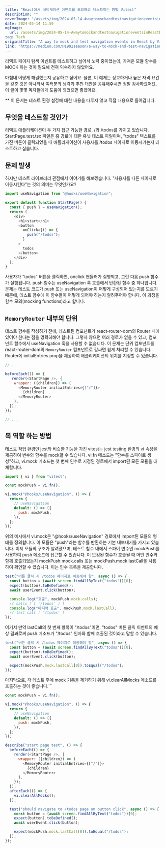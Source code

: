 ```yaml
---
title: "React에서 네비게이션 이벤트를 모의하고 테스트하는 방법 Vitest"
description: ""
coverImage: "/assets/img/2024-05-14-AwaytomockandtestnavigationeventsinReactbyVitest_0.png"
date: 2024-05-14 11:50
ogImage: 
  url: /assets/img/2024-05-14-AwaytomockandtestnavigationeventsinReactbyVitest_0.png
tag: Tech
originalTitle: "A way to mock and test navigation events in React by Vitest"
link: "https://medium.com/@1992season/a-way-to-mock-and-test-navigation-events-in-react-by-vitest-c59f9c8ccc0b"
---
```



리액트 페이지 탐색 이벤트를 테스트하고 싶어서 노력 중이었는데, 가져온 모듈 함수를 MOCK 하는 것이 필요해 전혀 익숙하지 않았어요. 

마침내 어떻게 해결했는지 공유하고 싶어요. 물론, 이 예제는 정교하거나 높은 자격 요건을 갖춘 것은 아니라서 여러분의 생각과 추천 대안을 공유해주시면 정말 감사하겠어요. 이 글이 몇몇 독자들에게 도움이 되었으면 좋겠어요.

** 이 문서는 테스트 환경 설정에 대한 내용을 다루지 않고 직접 내용으로 들어갑니다.

## 무엇을 테스트할 것인가



리액트 애플리케이션이 두 가지 접근 가능한 경로, /와 /todos를 가지고 있습니다. StartPage.test.tsx 파일은 홈 경로에 대한 유닛 테스트 파일이며, "todos" 텍스트를 가진 버튼이 클릭되었을 때 애플리케이션이 사용자를 /todos 페이지로 이동시키는지 테스트하고 싶습니다.

## 문제 발생

하지만 테스트 라이브러리 관점에서 이야기를 해보겠습니다. "사용자를 다른 페이지로 이동시킨다"는 것의 의미는 무엇인가요?

```js
import useNavigation from "@hooks/useNavigation";

export default function StartPage() {
  const { push } = useNavigation();
  return (
    <div>
      <h1>start</h1>
      <button
        onClick={() => {
          push("/todos");
        }
      >
        todos
      </button>
    </div>
  );
}
```



사용자가 "todos" 버튼을 클릭하면, onclick 핸들러가 실행되고, 그런 다음 push 함수가 실행됩니다. push 함수는 useNavigation 훅 호출에서 반환된 함수 중 하나입니다. 문제는 테스트 코드가 push 또는 useNavigation이 어떻게 구성되어 있는지를 모르기 때문에, 테스트 함수에 이 함수들이 어떻게 되어야 하는지 알려주어야 합니다. 이 과정을 함수 모의(mocking functions)라고 합니다.

## `MemoryRouter` 내부의 단위

테스트 함수를 작성하기 전에, 테스트된 컴포넌트가 react-router-dom의 Router 내에 있어야 한다는 점을 명확히해야 합니다. 그렇지 않으면 여러 경로가 없을 수 있고, 컴포넌트 함수에서 useNavigation 훅을 사용할 수 없습니다. 이 문제는 단위 컴포넌트를 react-router-dom의 `MemoryRouter` 컴포넌트로 감싸면 쉽게 처리할 수 있습니다. Router에 initialEntries prop을 제공하여 애플리케이션의 위치를 지정할 수 있습니다.

```js
// ...

beforeEach(() => {
   render(<StartPage />, {
    wrapper: ({children}) => (
      <MemoryRouter initialEntries={["/"]}>
        {children}
      </MemoryRouter>
    ),
  });
});

// ...
```



## 목 역할 하는 방법

테스트 작업 환경인 jest와 비슷한 기능을 가진 vitest는 jest testing 환경의 vi 속성을 제공하여 변수와 함수를 mock할 수 있습니다. vi.fn 메소드는 "함수를 스파이로 생성"하고, vi.mock 메소드는 첫 번째 인수로 지정된 경로에서 import된 모든 모듈을 대체합니다.

```js
import { vi } from "vitest";

const mockPush = vi.fn();

vi.mock("@hooks/useNavigation", () => {
  return {
    // useNavigation
    default: () => ({
      push: mockPush,
    }),
  };
});
```

위의 예시에서 vi.mock은 "@hooks/useNavigation" 경로에서 import된 모듈의 형태를 정의합니다. 이 모듈은 "push"라는 함수를 반환하는 기본 내보내기를 가지고 있습니다. 이제 모듈의 구조가 알려졌으며, 테스트 함수 내에서 스파이 변수인 mockPush를 사용하여 push 메소드에 접근할 수 있습니다. 이 모킹된 함수가 호출될 때 어떤 인수와 함께 호출되었는지 mockPush.mock.calls 또는 mockPush.mock.lastCall을 사용하여 확인할 수 있습니다. 이는 인수 목록을 제공합니다.



```js
test("버튼 클릭 시 /todos 페이지로 이동해야 함", async () => {
  const button = (await screen.findAllByText("todos"))[0];
  expect(button).toBeDefined();
  await userEvent.click(button);

  console.log("호출", mockPush.mock.calls);
  // calls [ [ '/todos' ] ]
  console.log("마지막 호출", mockPush.mock.lastCall);
  // last call [ '/todos' ]
});
```

여기서 만약 lastCall의 첫 번째 항목이 "/todos"이면, "todos" 버튼 클릭 이벤트의 예상 결과로써 push 메소드가 "/todos" 인자와 함께 호출된 것이라고 말할 수 있습니다.

```js
test("버튼 클릭 시 /todos 페이지로 이동해야 함", async () => {
  const button = (await screen.findAllByText("todos"))[0];
  expect(button).toBeDefined();
  await userEvent.click(button);

  expect(mockPush.mock.lastCall[0]).toEqual("/todos");
});
```

마지막으로, 각 테스트 후에 mock 기록을 제거하기 위해 vi.clearAllMocks 메소드를 호출하는 것이 좋습니다.```



```js
const mockPush = vi.fn();

vi.mock("@hooks/useNavigation", () => {
  return {
    // useNavigation
    default: () => ({
      push: mockPush,
    }),
  };
});

describe("start page test", () => {
  beforeEach(() => {
    render(<StartPage />, {
      wrapper: ({children}) => (
        <MemoryRouter initialEntries={["/"]}>
          {children}
        </MemoryRouter>
      ),
    });
  });
  afterEach(() => {
    vi.clearAllMocks();
  });

  test("should navigate to /todos page on button click", async () => {
    const button = (await screen.findAllByText("todos"))[0];
    expect(button).toBeDefined();
    await userEvent.click(button);

    expect(mockPush.mock.lastCall[0]).toEqual("/todos");
  });
});
```